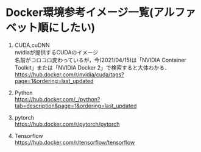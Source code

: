 # Docker環境参考イメージ一覧(アルファベット順にしたい)
1. CUDA,cuDNN  
nvidiaが提供するCUDAのイメージ  
名前がコロコロ変わっているが，今(2021/04/15)は「NVIDIA Container Toolkit」または「NVIDIA Docker 2」で検索すると大体わかる．
https://hub.docker.com/r/nvidia/cuda/tags?page=1&ordering=last_updated

2. Python  
https://hub.docker.com/_/python?tab=description&page=1&ordering=last_updated

3. pytorch  
https://hub.docker.com/r/pytorch/pytorch

4. Tensorflow  
https://hub.docker.com/r/tensorflow/tensorflow



